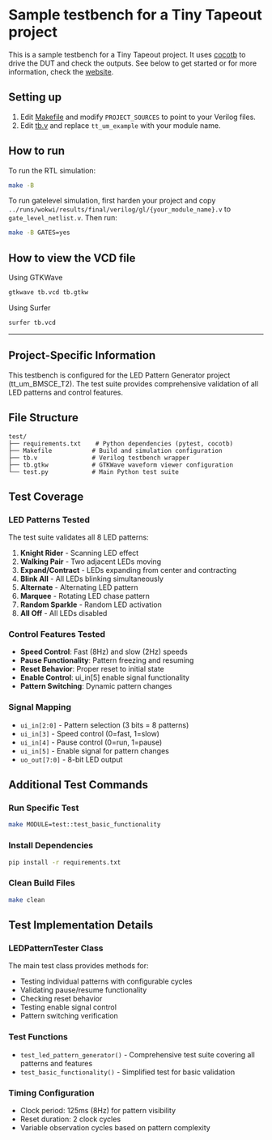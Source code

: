 # Sample testbench for a Tiny Tapeout project
This is a sample testbench for a Tiny Tapeout project. It uses [cocotb](https://docs.cocotb.org/en/stable/) to drive the DUT and check the outputs.
See below to get started or for more information, check the [website](https://tinytapeout.com/hdl/testing/).

## Setting up
1. Edit [Makefile](Makefile) and modify `PROJECT_SOURCES` to point to your Verilog files.
2. Edit [tb.v](tb.v) and replace `tt_um_example` with your module name.

## How to run
To run the RTL simulation:
```sh
make -B
```
To run gatelevel simulation, first harden your project and copy `../runs/wokwi/results/final/verilog/gl/{your_module_name}.v` to `gate_level_netlist.v`.
Then run:
```sh
make -B GATES=yes
```
## How to view the VCD file
Using GTKWave
```sh
gtkwave tb.vcd tb.gtkw
```
Using Surfer
```sh
surfer tb.vcd
```

---

## Project-Specific Information

This testbench is configured for the LED Pattern Generator project (tt_um_BMSCE_T2). The test suite provides comprehensive validation of all LED patterns and control features.

## File Structure

```
test/
├── requirements.txt    # Python dependencies (pytest, cocotb)
├── Makefile           # Build and simulation configuration
├── tb.v               # Verilog testbench wrapper
├── tb.gtkw            # GTKWave waveform viewer configuration
└── test.py            # Main Python test suite
```

## Test Coverage

### LED Patterns Tested
The test suite validates all 8 LED patterns:
1. **Knight Rider** - Scanning LED effect
2. **Walking Pair** - Two adjacent LEDs moving
3. **Expand/Contract** - LEDs expanding from center and contracting
4. **Blink All** - All LEDs blinking simultaneously
5. **Alternate** - Alternating LED pattern
6. **Marquee** - Rotating LED chase pattern
7. **Random Sparkle** - Random LED activation
8. **All Off** - All LEDs disabled

### Control Features Tested
- **Speed Control**: Fast (8Hz) and slow (2Hz) speeds
- **Pause Functionality**: Pattern freezing and resuming
- **Reset Behavior**: Proper reset to initial state
- **Enable Control**: ui_in[5] enable signal functionality
- **Pattern Switching**: Dynamic pattern changes

### Signal Mapping
- `ui_in[2:0]` - Pattern selection (3 bits = 8 patterns)
- `ui_in[3]` - Speed control (0=fast, 1=slow)
- `ui_in[4]` - Pause control (0=run, 1=pause)
- `ui_in[5]` - Enable signal for pattern changes
- `uo_out[7:0]` - 8-bit LED output

## Additional Test Commands

### Run Specific Test
```bash
make MODULE=test::test_basic_functionality
```

### Install Dependencies
```bash
pip install -r requirements.txt
```

### Clean Build Files
```bash
make clean
```

## Test Implementation Details

### LEDPatternTester Class
The main test class provides methods for:
- Testing individual patterns with configurable cycles
- Validating pause/resume functionality
- Checking reset behavior
- Testing enable signal control
- Pattern switching verification

### Test Functions
- `test_led_pattern_generator()` - Comprehensive test suite covering all patterns and features
- `test_basic_functionality()` - Simplified test for basic validation

### Timing Configuration
- Clock period: 125ms (8Hz) for pattern visibility
- Reset duration: 2 clock cycles
- Variable observation cycles based on pattern complexity
